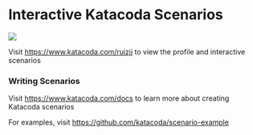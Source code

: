 # Interactive Katacoda Scenarios

[![](http://shields.katacoda.com/katacoda/ruizjj/count.svg)](https://www.katacoda.com/ruizjj "Get your profile on Katacoda.com")

Visit https://www.katacoda.com/ruizjj to view the profile and interactive scenarios

### Writing Scenarios
Visit https://www.katacoda.com/docs to learn more about creating Katacoda scenarios

For examples, visit https://github.com/katacoda/scenario-example
